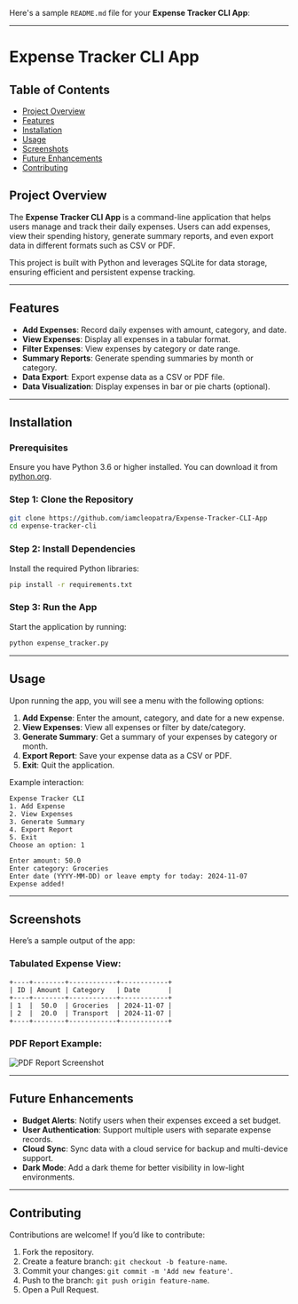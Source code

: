 Here's a sample `README.md` file for your **Expense Tracker CLI App**:

---

# Expense Tracker CLI App

## Table of Contents
- [Project Overview](#project-overview)
- [Features](#features)
- [Installation](#installation)
- [Usage](#usage)
- [Screenshots](#screenshots)
- [Future Enhancements](#future-enhancements)
- [Contributing](#contributing)



## Project Overview
The **Expense Tracker CLI App** is a command-line application that helps users manage and track their daily expenses. Users can add expenses, view their spending history, generate summary reports, and even export data in different formats such as CSV or PDF.

This project is built with Python and leverages SQLite for data storage, ensuring efficient and persistent expense tracking.

---

## Features
- **Add Expenses**: Record daily expenses with amount, category, and date.
- **View Expenses**: Display all expenses in a tabular format.
- **Filter Expenses**: View expenses by category or date range.
- **Summary Reports**: Generate spending summaries by month or category.
- **Data Export**: Export expense data as a CSV or PDF file.
- **Data Visualization**: Display expenses in bar or pie charts (optional).

---

## Installation
### Prerequisites
Ensure you have Python 3.6 or higher installed. You can download it from [python.org](https://www.python.org/).

### Step 1: Clone the Repository
```bash
git clone https://github.com/iamcleopatra/Expense-Tracker-CLI-App
cd expense-tracker-cli
```

### Step 2: Install Dependencies
Install the required Python libraries:
```bash
pip install -r requirements.txt
```

### Step 3: Run the App
Start the application by running:
```bash
python expense_tracker.py
```

---

## Usage
Upon running the app, you will see a menu with the following options:

1. **Add Expense**: Enter the amount, category, and date for a new expense.
2. **View Expenses**: View all expenses or filter by date/category.
3. **Generate Summary**: Get a summary of your expenses by category or month.
4. **Export Report**: Save your expense data as a CSV or PDF.
5. **Exit**: Quit the application.

Example interaction:
```plaintext
Expense Tracker CLI
1. Add Expense
2. View Expenses
3. Generate Summary
4. Export Report
5. Exit
Choose an option: 1

Enter amount: 50.0
Enter category: Groceries
Enter date (YYYY-MM-DD) or leave empty for today: 2024-11-07
Expense added!
```

---

## Screenshots
Here’s a sample output of the app:

### Tabulated Expense View:
```
+----+--------+------------+------------+
| ID | Amount | Category   | Date       |
+----+--------+------------+------------+
| 1  |  50.0  | Groceries  | 2024-11-07 |
| 2  |  20.0  | Transport  | 2024-11-07 |
+----+--------+------------+------------+
```

### PDF Report Example:
![PDF Report Screenshot](link-to-screenshot)

---

## Future Enhancements
- **Budget Alerts**: Notify users when their expenses exceed a set budget.
- **User Authentication**: Support multiple users with separate expense records.
- **Cloud Sync**: Sync data with a cloud service for backup and multi-device support.
- **Dark Mode**: Add a dark theme for better visibility in low-light environments.

---

## Contributing
Contributions are welcome! If you’d like to contribute:
1. Fork the repository.
2. Create a feature branch: `git checkout -b feature-name`.
3. Commit your changes: `git commit -m 'Add new feature'`.
4. Push to the branch: `git push origin feature-name`.
5. Open a Pull Request.

